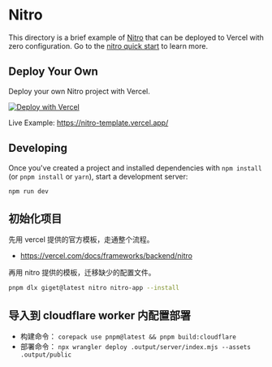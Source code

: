 # Nitro

This directory is a brief example of [Nitro](https://nitro.build/) that can be deployed to Vercel with zero configuration. Go to the [nitro quick start](https://nitro.unjs.io/guide#quick-start) to learn more.

## Deploy Your Own

Deploy your own Nitro project with Vercel.

[![Deploy with Vercel](https://vercel.com/button)](https://vercel.com/new/clone?repository-url=https://github.com/vercel/examples/tree/main/framework-boilerplates/nitro&template=nitro)

Live Example: https://nitro-template.vercel.app/

## Developing

Once you've created a project and installed dependencies with `npm install` (or `pnpm install` or `yarn`), start a development server:

```bash
npm run dev
```

## 初始化项目

先用 vercel 提供的官方模板，走通整个流程。

- https://vercel.com/docs/frameworks/backend/nitro

再用 nitro 提供的模板，迁移缺少的配置文件。

```bash
pnpm dlx giget@latest nitro nitro-app --install
```

## 导入到 cloudflare worker 内配置部署

- 构建命令： `corepack use pnpm@latest && pnpm build:cloudflare`
- 部署命令： `npx wrangler deploy .output/server/index.mjs --assets .output/public`
